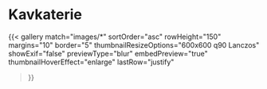 # Kavkaterie
{{< gallery match="images/*"
    sortOrder="asc" 
    rowHeight="150"
    margins="10"
    border="5"
    thumbnailResizeOptions="600x600 q90 Lanczos"
    showExif="false"
    previewType="blur" 
    embedPreview="true"
    thumbnailHoverEffect="enlarge"
    lastRow="justify"
>}}
